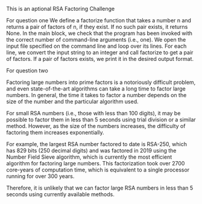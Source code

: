 This is an aptional RSA Factoring Challenge

For question one
We define a factorize function that takes a number n and returns a pair of factors of n, if they exist. If no such pair exists, it returns None.
In the main block, we check that the program has been invoked with the correct number of command-line arguments (i.e., one).
We open the input file specified on the command line and loop over its lines.
For each line, we convert the input string to an integer and call factorize to get a pair of factors.
If a pair of factors exists, we print it in the desired output format.


For question  two

Factoring large numbers into prime factors is a notoriously difficult problem, and even state-of-the-art algorithms can take a long time to factor large numbers. In general, the time it takes to factor a number depends on the size of the number and the particular algorithm used.

For small RSA numbers (i.e., those with less than 100 digits), it may be possible to factor them in less than 5 seconds using trial division or a similar method. However, as the size of the numbers increases, the difficulty of factoring them increases exponentially.

For example, the largest RSA number factored to date is RSA-250, which has 829 bits (250 decimal digits) and was factored in 2019 using the Number Field Sieve algorithm, which is currently the most efficient algorithm for factoring large numbers. This factorization took over 2700 core-years of computation time, which is equivalent to a single processor running for over 300 years.

Therefore, it is unlikely that we can factor large RSA numbers in less than 5 seconds using currently available methods.
